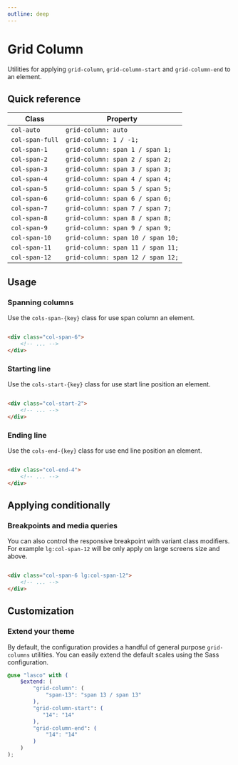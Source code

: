 ```yaml
---
outline: deep
---
```


# Grid Column

Utilities for applying `grid-column`, `grid-column-start` and `grid-column-end` to an element.

## Quick reference

| Class           | Property                          |
|-----------------|-----------------------------------|
| `col-auto`      | `grid-column: auto`               |
| `col-span-full` | `grid-column: 1 / -1;`            |
| `col-span-1`    | `grid-column: span 1 / span 1;`   |
| `col-span-2`    | `grid-column: span 2 / span 2;`   |
| `col-span-3`    | `grid-column: span 3 / span 3;`   |
| `col-span-4`    | `grid-column: span 4 / span 4;`   |
| `col-span-5`    | `grid-column: span 5 / span 5;`   |
| `col-span-6`    | `grid-column: span 6 / span 6;`   |
| `col-span-7`    | `grid-column: span 7 / span 7;`   |
| `col-span-8`    | `grid-column: span 8 / span 8;`   |
| `col-span-9`    | `grid-column: span 9 / span 9;`   |
| `col-span-10`   | `grid-column: span 10 / span 10;` |
| `col-span-11`   | `grid-column: span 11 / span 11;` |
| `col-span-12`   | `grid-column: span 12 / span 12;` |

## Usage

### Spanning columns

Use the `cols-span-{key}` class for use span column an element.

```html

<div class="col-span-6">
    <!-- ... -->
</div>
```

### Starting line

Use the `cols-start-{key}` class for use start line position an element.

```html

<div class="col-start-2">
    <!-- ... -->
</div>
```

### Ending line

Use the `cols-end-{key}` class for use end line position an element.

```html

<div class="col-end-4">
    <!-- ... -->
</div>
```

## Applying conditionally

### Breakpoints and media queries

You can also control the responsive breakpoint with variant class modifiers. For example `lg:col-span-12` will be only
apply on large screens size and above.

```html

<div class="col-span-6 lg:col-span-12">
    <!-- ... -->
</div>
```

## Customization

### Extend your theme

By default, the configuration provides a handful of general purpose `grid-columns` utilities. You can easily extend the
default scales using the Sass configuration.

```scss
@use "lasco" with (
    $extend: (
        "grid-column": (
            "span-13": "span 13 / span 13"
        ),
        "grid-column-start": (
           "14": "14"
        ),
        "grid-column-end": (
            "14": "14"
        )
    )
);
```
